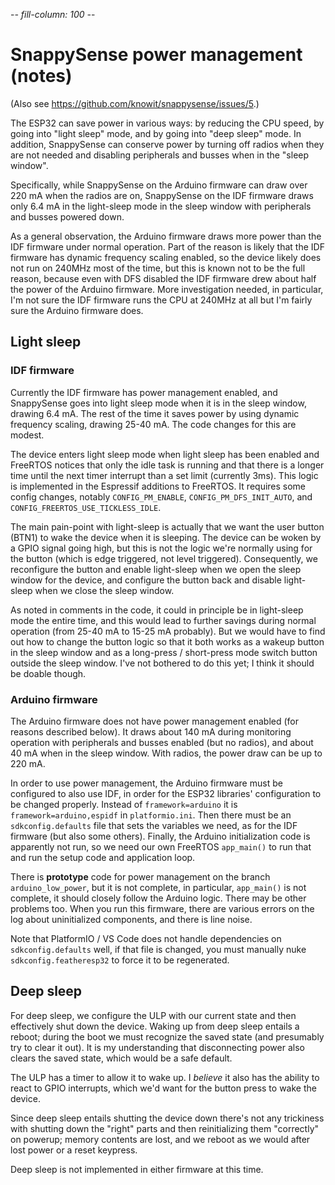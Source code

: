 -*- fill-column: 100 -*-

# SnappySense power management (notes)

(Also see https://github.com/knowit/snappysense/issues/5.)

The ESP32 can save power in various ways: by reducing the CPU speed, by going into "light sleep"
mode, and by going into "deep sleep" mode.  In addition, SnappySense can conserve power by turning
off radios when they are not needed and disabling peripherals and busses when in the "sleep window".

Specifically, while SnappySense on the Arduino firmware can draw over 220 mA when the radios are on,
SnappySense on the IDF firmware draws only 6.4 mA in the light-sleep mode in the sleep window with
peripherals and busses powered down.

As a general observation, the Arduino firmware draws more power than the IDF firmware under normal
operation.  Part of the reason is likely that the IDF firmware has dynamic frequency scaling
enabled, so the device likely does not run on 240MHz most of the time, but this is known not to be
the full reason, because even with DFS disabled the IDF firmware drew about half the power of the
Arduino firmware.  More investigation needed, in particular, I'm not sure the IDF firmware runs the
CPU at 240MHz at all but I'm fairly sure the Arduino firmware does.

## Light sleep

### IDF firmware

Currently the IDF firmware has power management enabled, and SnappySense goes into light sleep mode
when it is in the sleep window, drawing 6.4 mA.  The rest of the time it saves power by using
dynamic frequency scaling, drawing 25-40 mA.  The code changes for this are modest.

The device enters light sleep mode when light sleep has been enabled and FreeRTOS notices that only
the idle task is running and that there is a longer time until the next timer interrupt than a set
limit (currently 3ms).  This logic is implemented in the Espressif additions to FreeRTOS.  It
requires some config changes, notably `CONFIG_PM_ENABLE`, `CONFIG_PM_DFS_INIT_AUTO`, and
`CONFIG_FREERTOS_USE_TICKLESS_IDLE`.

The main pain-point with light-sleep is actually that we want the user button (BTN1) to wake the
device when it is sleeping.  The device can be woken by a GPIO signal going high, but this is not
the logic we're normally using for the button (which is edge triggered, not level triggered).
Consequently, we reconfigure the button and enable light-sleep when we open the sleep window for the
device, and configure the button back and disable light-sleep when we close the sleep window.

As noted in comments in the code, it could in principle be in light-sleep mode the entire time, and
this would lead to further savings during normal operation (from 25-40 mA to 15-25 mA probably).
But we would have to find out how to change the button logic so that it both works as a wakeup
button in the sleep window and as a long-press / short-press mode switch button outside the sleep
window.  I've not bothered to do this yet; I think it should be doable though.

### Arduino firmware

The Arduino firmware does not have power management enabled (for reasons described below).  It draws
about 140 mA during monitoring operation with peripherals and busses enabled (but no radios), and
about 40 mA when in the sleep window.  With radios, the power draw can be up to 220 mA.

In order to use power management, the Arduino firmware must be configured to also use IDF, in order
for the ESP32 libraries' configuration to be changed properly.  Instead of `framework=arduino` it is
`framework=arduino,espidf` in `platformio.ini`.  Then there must be an `sdkconfig.defaults` file
that sets the variables we need, as for the IDF firmware (but also some others).  Finally, the
Arduino initialization code is apparently not run, so we need our own FreeRTOS `app_main()` to run
that and run the setup code and application loop.

There is **prototype** code for power management on the branch `arduino_low_power`, but it is not
complete, in particular, `app_main()` is not complete, it should closely follow the Arduino logic.
There may be other problems too.  When you run this firmware, there are various errors on the log
about uninitialized components, and there is line noise.

Note that PlatformIO / VS Code does not handle dependencies on `sdkconfig.defaults` well, if that
file is changed, you must manually nuke `sdkconfig.featheresp32` to force it to be regenerated.

## Deep sleep

For deep sleep, we configure the ULP with our current state and then effectively shut down the
device.  Waking up from deep sleep entails a reboot; during the boot we must recognize the saved
state (and presumably try to clear it out).  It is my understanding that disconnecting power also
clears the saved state, which would be a safe default.

The ULP has a timer to allow it to wake up.  I *believe* it also has the ability to react to GPIO
interrupts, which we'd want for the button press to wake the device.

Since deep sleep entails shutting the device down there's not any trickiness with shutting down the
"right" parts and then reinitializing them "correctly" on powerup; memory contents are lost, and we
reboot as we would after lost power or a reset keypress.

Deep sleep is not implemented in either firmware at this time.
